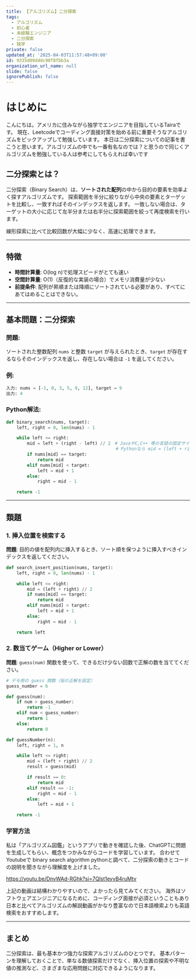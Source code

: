 ```yaml
---
title: 【アルゴリズム】二分探索
tags:
  - アルゴリズム
  - 初心者
  - 未経験エンジニア
  - 二分探索
  - 独学
private: false
updated_at: '2025-04-03T11:57:48+09:00'
id: 9335d09dddc90f8fbb3a
organization_url_name: null
slide: false
ignorePublish: false
---
```

# はじめに

こんにちは。アメリカに住みながら独学でエンジニアを目指しているTairaです。
現在、Leetcodeでコーディング面接対策を始める前に重要そうなアルゴリズムをピックアップして勉強しています。
本日は二分探索についての記事を書こうと思います。アルゴリズムの中でも一番有名なのでは？と思うので同じくアルゴリズムを勉強している人は参考にしてもらえれば幸いです


## 二分探索とは？

二分探索（Binary Search）は、**ソートされた配列**の中から目的の要素を効率よく探すアルゴリズムです。
探索範囲を半分に絞りながら中央の要素とターゲットを比較し、一致すればそのインデックスを返します。
一致しない場合は、ターゲットの大小に応じて左半分または右半分に探索範囲を絞って再度検索を行います。

線形探索に比べて比較回数が大幅に少なく、高速に処理できます。

---

## 特徴
- **時間計算量**: O(log n)で処理スピードがとても速い
- **空間計算量**: O(1)（反復的な実装の場合）でメモリ消費量が少ない
- **前提条件**: 配列が昇順または降順にソートされている必要があり、すべてにあてはめることはできない。

---

## 基本問題：二分探索

### 問題:
ソートされた整数配列 `nums` と整数 `target` が与えられたとき、`target` が存在するならそのインデックスを返し、存在しない場合は `-1` を返してください。

### 例:
```python
入力: nums = [-1, 0, 3, 5, 9, 12], target = 9
出力: 4
```

### Python解法:
```python
def binary_search(nums, target):
    left, right = 0, len(nums) - 1

    while left <= right:
        mid = left + (right - left) // 2　# JavaやC,C++ 等の言語の固定サイズの整数(32bit)を使っている言語のオーバーフロー対策
                                          # Pythonなら mid = (left + right ) // 2でも問題ない
        if nums[mid] == target:
            return mid
        elif nums[mid] < target:
            left = mid + 1
        else:
            right = mid - 1

    return -1
```

---

## 類題

### 1. 挿入位置を検索する
**問題**: 目的の値を配列内に挿入するとき、ソート順を保つように挿入すべきインデックスを返してください。

```python
def search_insert_position(nums, target):
    left, right = 0, len(nums) - 1

    while left <= right:
        mid = (left + right) // 2
        if nums[mid] == target:
            return mid
        elif nums[mid] < target:
            left = mid + 1
        else:
            right = mid - 1

    return left
```

### 2. 数当てゲーム（Higher or Lower）
**問題**: `guess(num)` 関数を使って、できるだけ少ない回数で正解の数を当ててください。

```python
# デモ用の guess 関数（仮の正解を設定）
guess_number = 6

def guess(num):
    if num > guess_number:
        return -1
    elif num < guess_number:
        return 1
    else:
        return 0

def guessNumber(n):
    left, right = 1, n

    while left <= right:
        mid = (left + right) // 2
        result = guess(mid)

        if result == 0:
            return mid
        elif result == -1:
            right = mid - 1
        else:
            left = mid + 1

    return -1
```

### 学習方法
私は「アルゴリズム図鑑」というアプリで動きを確認した後、ChatGPTに問題を生成してもらい、概念をつかみながらコードを学習しています。
合わせてYoutubeで binary search algorithm pythonと調べて、二分探索の動きとコードの説明を聞きながら理解度を上げました。

https://youtu.be/DnvWAd-RGhk?si=7Qlst1eyvB4ruMtv

上記の動画は結構わかりやすいので、よかったら見てみてください。
海外はソフトウェアエンジニアになるために、コーディング面接が必須ということもあり日本と比べてアルゴリズムの解説動画がかなり豊富なので日本語検索よりも英語検索をおすすめします。

---

## まとめ
二分探索は、最も基本かつ強力な探索アルゴリズムのひとつです。
基本パターンを理解しておくことで、単なる数値探索だけでなく、挿入位置の探索や不明な値の推測など、さまざまな応用問題に対応できるようになります。



